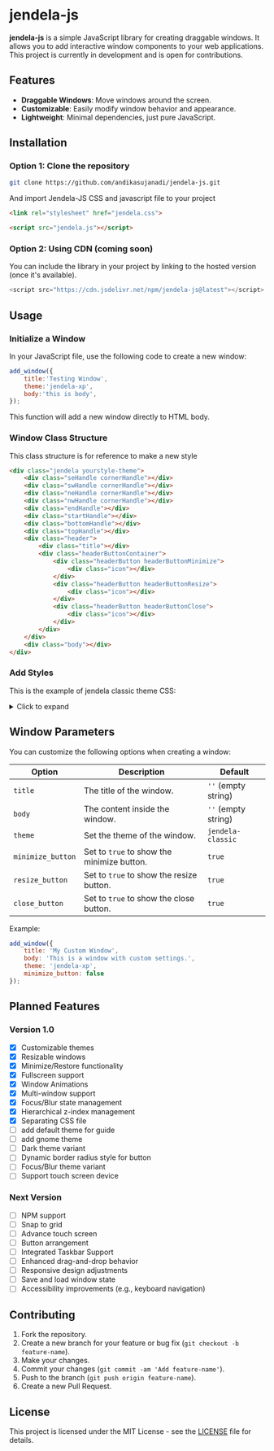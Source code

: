 # jendela-js

**jendela-js** is a simple JavaScript library for creating draggable windows. It allows you to add interactive window components to your web applications. This project is currently in development and is open for contributions.

## Features

- **Draggable Windows**: Move windows around the screen.
- **Customizable**: Easily modify window behavior and appearance.
- **Lightweight**: Minimal dependencies, just pure JavaScript.

## Installation

### Option 1: Clone the repository
```bash
git clone https://github.com/andikasujanadi/jendela-js.git
```
And import Jendela-JS CSS and javascript file to your project
```html
<link rel="stylesheet" href="jendela.css">
```
```html
<script src="jendela.js"></script>
```
### Option 2: Using CDN (coming soon)

You can include the library in your project by linking to the hosted version (once it's available).
```javascript
<script src="https://cdn.jsdelivr.net/npm/jendela-js@latest"></script>
```
## Usage

### Initialize a Window

In your JavaScript file, use the following code to create a new window:
```javascript
add_window({
    title:'Testing Window',
    theme:'jendela-xp',
    body:'this is body',
});
```
This function will add a new window directly to HTML body.
### Window Class Structure
This class structure is for reference to make a new style
```html
<div class="jendela yourstyle-theme">
    <div class="seHandle cornerHandle"></div>
    <div class="swHandle cornerHandle"></div>
    <div class="neHandle cornerHandle"></div>
    <div class="nwHandle cornerHandle"></div>
    <div class="endHandle"></div>
    <div class="startHandle"></div>
    <div class="bottomHandle"></div>
    <div class="topHandle"></div>
    <div class="header">
        <div class="title"></div>
        <div class="headerButtonContainer">
            <div class="headerButton headerButtonMinimize">
                <div class="icon"></div>
            </div>
            <div class="headerButton headerButtonResize">
                <div class="icon"></div>
            </div>
            <div class="headerButton headerButtonClose">
                <div class="icon"></div>
            </div>
        </div>
    </div>
    <div class="body"></div>
</div>
```

### Add Styles

This is the example of jendela classic theme CSS:
<details>
<summary>Click to expand</summary>

```css
.jendela-classic {
    background-color: #FCFCFC;
    border: #D4D0C8 solid 4px;
    .header {
        background: rgb(12, 38, 108);
        background: linear-gradient(90deg, rgba(12, 38, 108, 1) 0%, rgba(185, 219, 255, 1) 100%);
        color: white;
    }
    .title {
        padding: 6px;
    }
    .headerButtonContainer {
        padding-top: 2px;
        padding-right: 2px;
        gap: 2px;
    }
    .headerButton {
        width: 20px !important;
        height: 20px !important;
        background-color: #D4D0C8;
        border-style: solid;
        border-width: 3px;
        border-color: #ebe8e3 #747270 #747270 #ebe8e3;
    }
    .headerButton:active {
        border-color: #747270 #ebe8e3 #ebe8e3 #747270;
    }
    .headerButtonMinimize .icon {
        top:3px;
        position: absolute;
        height: 100%;
        width: 100%;
        background-image: url("data:image/svg+xml,%3Csvg%20width='8'%20height='2'%20viewBox='0%200%208%202'%20fill='none'%20xmlns='http://www.w3.org/2000/svg'%3E%3Cpath%20d='M0%200H8V2H0V0Z'%20fill='white'%2F%3E%3C%2Fsvg%3E");
        background-repeat: no-repeat;
        background-position: center;
        background-size: 10px 10px;
        filter: invert(1);
    }
    .headerButtonResize .icon {
        position: absolute;
        height: 100%;
        width: 100%;
        background-image: url("data:image/svg+xml,%3Csvg%20width='10'%20height='8'%20viewBox='0%200%2010%208'%20fill='none'%20xmlns='http://www.w3.org/2000/svg'%3E%3Cpath%20fill-rule='evenodd'%20clip-rule='evenodd'%20d='M10%200H0V8H10V0ZM9%202H1V7H9V2Z'%20fill='white'%2F%3E%3C%2Fsvg%3E");
        background-repeat: no-repeat;
        background-position: center;
        background-size: 12px 12px;
        filter: invert(1);
    }
    .headerButtonClose .icon {
        position: absolute;
        height: 100%;
        width: 100%;
        background-image: url("data:image/svg+xml,%3Csvg%20width='8'%20height='7'%20viewBox='0%200%208%207'%20xmlns='http://www.w3.org/2000/svg'%3E%3Cpath%20d='M1%201H0V0H2V1H3V2H5V1H6V0H8V1H7V2H6V3H5V4H6V5H7V6H8V7H6V6H5V5H3V6H2V7H0V6H1V5H2V4H3V3H2V2H1V1Z'%20fill='white'%2F%3E%3C%2Fsvg%3E");
        background-repeat: no-repeat;
        background-position: center;
        background-size: 10px 10px;
        filter: invert(1);
    }
}
```

</details>

## Window Parameters

You can customize the following options when creating a window:

| **Option**          | **Description**                            | **Default**           |
|---------------------|--------------------------------------------|-----------------------|
| `title`             | The title of the window.                   | `''` (empty string)   |
| `body`              | The content inside the window.             | `''` (empty string)   |
| `theme`             | Set the theme of the window.               | `jendela-classic`     |
| `minimize_button`   | Set to `true` to show the minimize button. | `true`                |
| `resize_button`     | Set to `true` to show the resize button.   | `true`                |
| `close_button`      | Set to `true` to show the close button.    | `true`                |


Example:
```javascript
add_window({
    title: 'My Custom Window',
    body: 'This is a window with custom settings.',
    theme: 'jendela-xp',
    minimize_button: false
});
```
## Planned Features

### Version 1.0
- [x] Customizable themes
- [x] Resizable windows
- [x] Minimize/Restore functionality
- [x] Fullscreen support
- [x] Window Animations
- [x] Multi-window support
- [x] Focus/Blur state management
- [x] Hierarchical z-index management
- [x] Separating CSS file
- [ ] add default theme for guide
- [ ] add gnome theme
- [ ] Dark theme variant
- [ ] Dynamic border radius style for button
- [ ] Focus/Blur theme variant
- [ ] Support touch screen device

### Next Version
- [ ] NPM support
- [ ] Snap to grid
- [ ] Advance touch screen
- [ ] Button arrangement
- [ ] Integrated Taskbar Support
- [ ] Enhanced drag-and-drop behavior
- [ ] Responsive design adjustments
- [ ] Save and load window state
- [ ] Accessibility improvements (e.g., keyboard navigation)

## Contributing

1. Fork the repository.
2. Create a new branch for your feature or bug fix (`git checkout -b feature-name`).
3. Make your changes.
4. Commit your changes (`git commit -am 'Add feature-name'`).
5. Push to the branch (`git push origin feature-name`).
6. Create a new Pull Request.

## License

This project is licensed under the MIT License - see the [LICENSE](LICENSE) file for details.

